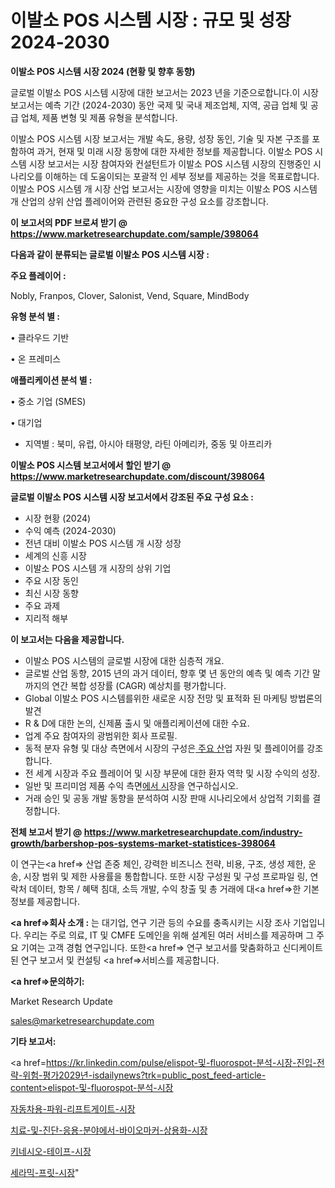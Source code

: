 # 이발소 POS 시스템 시장 : 규모 및 성장 2024-2030

<strong>이발소 POS 시스템 시장 2024 (현황 및 향후 동향)</strong>

글로벌 이발소 POS 시스템 시장에 대한 보고서는 2023 년을 기준으로합니다.이 시장 보고서는 예측 기간 (2024-2030) 동안 국제 및 국내 제조업체, 지역, 공급 업체 및 공급 업체, 제품 변형 및 제품 유형을 분석합니다.

이발소 POS 시스템 시장 보고서는 개발 속도, 용량, 성장 동인, 기술 및 자본 구조를 포함하여 과거, 현재 및 미래 시장 동향에 대한 자세한 정보를 제공합니다. 이발소 POS 시스템 시장 보고서는 시장 참여자와 컨설턴트가 이발소 POS 시스템 시장의 진행중인 시나리오를 이해하는 데 도움이되는 포괄적 인 세부 정보를 제공하는 것을 목표로합니다. 이발소 POS 시스템 개 시장 산업 보고서는 시장에 영향을 미치는 이발소 POS 시스템 개 산업의 상위 산업 플레이어와 관련된 중요한 구성 요소를 강조합니다.



<strong>이 보고서의 PDF 브로셔 받기 @ <a href=https://www.marketresearchupdate.com/sample/398064>https://www.marketresearchupdate.com/sample/398064</a></strong>



<strong>다음과 같이 분류되는 글로벌 이발소 POS 시스템 시장 :</strong>



<strong>주요 플레이어 :</strong>

Nobly, Franpos, Clover, Salonist, Vend, Square, MindBody



<strong>유형 분석 별 :</strong>

• 클라우드 기반

• 온 프레미스



<strong>애플리케이션 분석 별 :</strong>

• 중소 기업 (SMES)

• 대기업

<ul>
  <li>지역별 : 북미, 유럽, 아시아 태평양, 라틴 아메리카, 중동 및 아프리카</li>
</ul>


<strong>이발소 POS 시스템 보고서에서 할인 받기 @ <a href=https://www.marketresearchupdate.com/discount/398064>https://www.marketresearchupdate.com/discount/398064</a></strong>



<strong>글로벌 이발소 POS 시스템 시장 보고서에서 강조된 주요 구성 요소 :</strong>
<ul>
  <li>시장 현황 (2024)</li>
  <li>수익 예측 (2024-2030)</li>
  <li>전년 대비 이발소 POS 시스템 개 시장 성장</li>
  <li>세계의 신흥 시장</li>
  <li>이발소 POS 시스템 개 시장의 상위 기업</li>
  <li>주요 시장 동인</li>
  <li>최신 시장 동향</li>
  <li>주요 과제</li>
  <li>지리적 해부</li>
</ul>


<strong>이 보고서는 다음을 제공합니다.</strong>
<ul>
  <li>이발소 POS 시스템의 글로벌 시장에 대한 심층적 개요.</li>
  <li>글로벌 산업 동향, 2015 년의 과거 데이터, 향후 몇 년 동안의 예측 및 예측 기간 말까지의 연간 복합 성장률 (CAGR) 예상치를 평가합니다.</li>
  <li>Global 이발소 POS 시스템를위한 새로운 시장 전망 및 표적화 된 마케팅 방법론의 발견</li>
  <li>R &amp; D에 대한 논의, 신제품 출시 및 애플리케이션에 대한 수요.</li>
  <li>업계 주요 참여자의 광범위한 회사 프로필.</li>
  <li>동적 분자 유형 및 대상 측면에서 시장의 구성은<a href=> 주요 산</a>업 자원 및 플레이어를 강조합니다.</li>
  <li>전 세계 시장과 주요 플레이어 및 시장 부문에 대한 환자 역학 및 시장 수익의 성장.</li>
  <li>일반 및 프리미엄 제품 수익 측면<a href=>에서 시</a>장을 연구하십시오.</li>
  <li>거래 승인 및 공동 개발 동향을 분석하여 시장 판매 시나리오에서 상업적 기회를 결정합니다.</li>
</ul>



<strong>전체 보고서 받기 @ <a href=https://www.marketresearchupdate.com/industry-growth/barbershop-pos-systems-market-statistices-398064>https://www.marketresearchupdate.com/industry-growth/barbershop-pos-systems-market-statistices-398064</a></strong>

이 연구는<a href=> 산업 존중</a> 체인, 강력한 비즈니스 전략, 비용, 구조, 생성 제한, 운송, 시장 범위 및 제한 사용률을 통합합니다. 또한 시장 구성원 및 구성 프로파일 링, 연락처 데이터, 항목 / 혜택 침대, 소득 개발, 수익 창출 및 총 거래에 대<a href=>한 기본 </a>정보를 제공합니다.



<strong><a href=>회사 소</a>개 :</strong>
는 대기업, 연구 기관 등의 수요를 충족시키는 시장 조사 기업입니다. 우리는 주로 의료, IT 및 CMFE 도메인을 위해 설계된 여러 서비스를 제공하며 그 주요 기여는 고객 경험 연구입니다. 또한<a href=> 연구 보</a>고서를 맞춤화하고 신디케이트 된 연구 보고서 및 컨설팅 <a href=>서비스</a>를 제공합니다.



<strong><a href=>문의하기:</a></strong>

Market Research Update

sales@marketresearchupdate.com



<strong>기타 보고서:</strong>

<a href=https://kr.linkedin.com/pulse/elispot-및-fluorospot-분석-시장-진입-전략-위험-평가2029년-isdailynews?trk=public_post_feed-article-content>elispot-및-fluorospot-분석-시장</a>

<a href=https://www.linkedin.com/pulse/자동차용-파워-리프트게이트-시장-진입-전략-및-위험-평가2029년-data-dive-diaries-24-analysis/>자동차용-파워-리프트게이트-시장</a>

<a href=https://www.linkedin.com/pulse/치료-및-진단-응용-분야에서-바이오마커-상용화-시장-세분화-연구-목표-고객2029년-ka9sf/>치료-및-진단-응용-분야에서-바이오마커-상용화-시장</a>

<a href=https://www.linkedin.com/pulse/키네시오-테이프-시장-규모-및-성장-2023-survey-spotlight-pro-24-analysis-8f2wf/>키네시오-테이프-시장</a>

<a href=https://www.linkedin.com/pulse/세라믹-프릿-시장-현재-및-미래-성장-2030-trend-tracking-tips-360-analysis-pdp8c/>세라믹-프릿-시장</a>"
